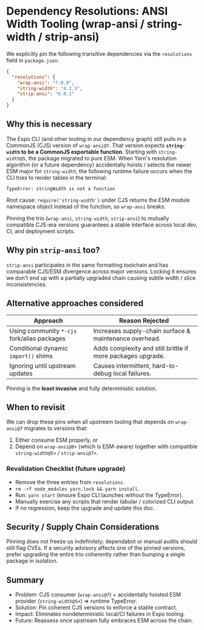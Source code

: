 # Dependency Resolutions: ANSI Width Tooling (wrap-ansi / string-width / strip-ansi)

We explicitly pin the following transitive dependencies via the `resolutions` field in `package.json`:

```json
{
  "resolutions": {
    "wrap-ansi": "7.0.0",
    "string-width": "4.2.3",
    "strip-ansi": "6.0.1"
  }
}
```

## Why this is necessary

The Expo CLI (and other tooling in our dependency graph) still pulls in a CommonJS (CJS) version of `wrap-ansi@7`. That version expects **`string-width` to be a CommonJS exportable function**. Starting with `string-width@5`, the package migrated to pure ESM. When Yarn's resolution algorithm (or a future dependency) accidentally hoists / selects the newer ESM major for `string-width`, the following runtime failure occurs when the CLI tries to render tables in the terminal:

```
TypeError: stringWidth is not a function
```

Root cause: `require('string-width')` under CJS returns the ESM module namespace object instead of the function, so `wrap-ansi` breaks.

Pinning the trio (`wrap-ansi`, `string-width`, `strip-ansi`) to mutually compatible CJS-era versions guarantees a stable interface across local dev, CI, and deployment scripts.

## Why pin `strip-ansi` too?

`strip-ansi` participates in the same formatting toolchain and has comparable CJS/ESM divergence across major versions. Locking it ensures we don't end up with a partially upgraded chain causing subtle width / slice inconsistencies.

## Alternative approaches considered

| Approach | Reason Rejected |
|----------|-----------------|
| Using community `*-cjs` fork/alias packages | Increases supply-chain surface & maintenance overhead. |
| Conditional dynamic `import()` shims | Adds complexity and still brittle if more packages upgrade. |
| Ignoring until upstream updates | Causes intermittent, hard-to-debug local failures. |

Pinning is the **least invasive** and fully deterministic solution.

## When to revisit

We can drop these pins when all upstream tooling that depends on `wrap-ansi@7` migrates to versions that:
1. Either consume ESM properly, or
2. Depend on `wrap-ansi@8+` (which is ESM-aware) together with compatible `string-width@5+` / `strip-ansi@7+`.

### Revalidation Checklist (future upgrade)
- Remove the three entries from `resolutions`.
- `rm -rf node_modules yarn.lock && yarn install`.
- Run: `yarn start` (ensure Expo CLI launches without the TypeError).
- Manually exercise any scripts that render tabular / colorized CLI output.
- If no regression, keep the upgrade and update this doc.

## Security / Supply Chain Considerations
Pinning does not freeze us indefinitely; dependabot or manual audits should still flag CVEs. If a security advisory affects one of the pinned versions, prefer upgrading the entire trio coherently rather than bumping a single package in isolation.

## Summary
- Problem: CJS consumer (`wrap-ansi@7`) + accidentally hoisted ESM provider (`string-width@5+`) => runtime TypeError.
- Solution: Pin coherent CJS versions to enforce a stable contract.
- Impact: Eliminates nondeterministic local/CI failures in Expo tooling.
- Future: Reassess once upstream fully embraces ESM across the chain.
